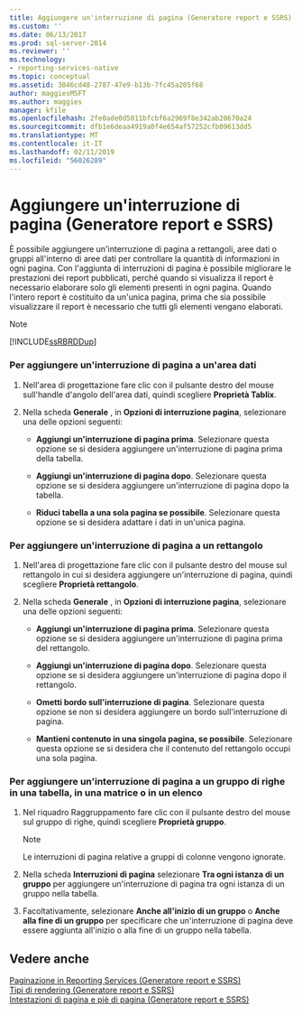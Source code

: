 ```yaml
---
title: Aggiungere un'interruzione di pagina (Generatore report e SSRS) | Microsoft Docs
ms.custom: ''
ms.date: 06/13/2017
ms.prod: sql-server-2014
ms.reviewer: ''
ms.technology:
- reporting-services-native
ms.topic: conceptual
ms.assetid: 3846cd48-2787-47e9-b13b-7fc45a205f68
author: maggiesMSFT
ms.author: maggies
manager: kfile
ms.openlocfilehash: 2fe0ade0d5011bfcbf6a2969f8e342ab20670a24
ms.sourcegitcommit: dfb1e6deaa4919a0f4e654af57252cfb09613dd5
ms.translationtype: MT
ms.contentlocale: it-IT
ms.lasthandoff: 02/11/2019
ms.locfileid: "56026289"
---
```

# <a name="add-a-page-break-report-builder-and-ssrs"></a>Aggiungere un'interruzione di pagina (Generatore report e SSRS)
  È possibile aggiungere un'interruzione di pagina a rettangoli, aree dati o gruppi all'interno di aree dati per controllare la quantità di informazioni in ogni pagina. Con l'aggiunta di interruzioni di pagina è possibile migliorare le prestazioni dei report pubblicati, perché quando si visualizza il report è necessario elaborare solo gli elementi presenti in ogni pagina. Quando l'intero report è costituito da un'unica pagina, prima che sia possibile visualizzare il report è necessario che tutti gli elementi vengano elaborati.  
  
> [!NOTE]  
>  [!INCLUDE[ssRBRDDup](../../includes/ssrbrddup-md.md)]  
  
### <a name="to-add-a-page-break-to-a-data-region"></a>Per aggiungere un'interruzione di pagina a un'area dati  
  
1.  Nell'area di progettazione fare clic con il pulsante destro del mouse sull'handle d'angolo dell'area dati, quindi scegliere **Proprietà Tablix**.  
  
2.  Nella scheda **Generale** , in **Opzioni di interruzione pagina**, selezionare una delle opzioni seguenti:  
  
    -   **Aggiungi un'interruzione di pagina prima**. Selezionare questa opzione se si desidera aggiungere un'interruzione di pagina prima della tabella.  
  
    -   **Aggiungi un'interruzione di pagina dopo**. Selezionare questa opzione se si desidera aggiungere un'interruzione di pagina dopo la tabella.  
  
    -   **Riduci tabella a una sola pagina se possibile**. Selezionare questa opzione se si desidera adattare i dati in un'unica pagina.  
  
### <a name="to-add-a-page-break-to-a-rectangle"></a>Per aggiungere un'interruzione di pagina a un rettangolo  
  
1.  Nell'area di progettazione fare clic con il pulsante destro del mouse sul rettangolo in cui si desidera aggiungere un'interruzione di pagina, quindi scegliere **Proprietà rettangolo**.  
  
2.  Nella scheda **Generale** , in **Opzioni di interruzione pagina**, selezionare una delle opzioni seguenti:  
  
    -   **Aggiungi un'interruzione di pagina prima**. Selezionare questa opzione se si desidera aggiungere un'interruzione di pagina prima del rettangolo.  
  
    -   **Aggiungi un'interruzione di pagina dopo**. Selezionare questa opzione se si desidera aggiungere un'interruzione di pagina dopo il rettangolo.  
  
    -   **Ometti bordo sull'interruzione di pagina**. Selezionare questa opzione se non si desidera aggiungere un bordo sull'interruzione di pagina.  
  
    -   **Mantieni contenuto in una singola pagina, se possibile**. Selezionare questa opzione se si desidera che il contenuto del rettangolo occupi una sola pagina.  
  
### <a name="to-add-a-page-break-to-a-row-group-in-a-table-matrix-or-list"></a>Per aggiungere un'interruzione di pagina a un gruppo di righe in una tabella, in una matrice o in un elenco  
  
1.  Nel riquadro Raggruppamento fare clic con il pulsante destro del mouse sul gruppo di righe, quindi scegliere **Proprietà gruppo**.  
  
    > [!NOTE]  
    >  Le interruzioni di pagina relative a gruppi di colonne vengono ignorate.  
  
2.  Nella scheda **Interruzioni di pagina** selezionare **Tra ogni istanza di un gruppo** per aggiungere un'interruzione di pagina tra ogni istanza di un gruppo nella tabella.  
  
3.  Facoltativamente, selezionare **Anche all'inizio di un gruppo** o **Anche alla fine di un gruppo** per specificare che un'interruzione di pagina deve essere aggiunta all'inizio o alla fine di un gruppo nella tabella.  
  
## <a name="see-also"></a>Vedere anche  
 [Paginazione in Reporting Services &#40;Generatore report e SSRS&#41;](pagination-in-reporting-services-report-builder-and-ssrs.md)   
 [Tipi di rendering &#40;Generatore report e SSRS&#41;](rendering-behaviors-report-builder-and-ssrs.md)   
 [Intestazioni di pagina e piè di pagina &#40;Generatore report e SSRS&#41;](page-headers-and-footers-report-builder-and-ssrs.md)  
  
  
